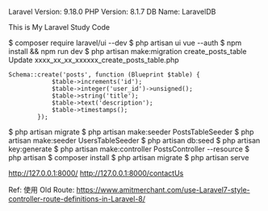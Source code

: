 Laravel Version: 9.18.0
PHP Version: 8.1.7
DB Name: LaravelDB

This is My Laravel Study Code

$ composer require laravel/ui --dev
$ php artisan ui vue --auth
$ npm install && npm run dev
$ php artisan make:migration create_posts_table
Update xxxx_xx_xx_xxxxxx_create_posts_table.php
```
Schema::create('posts', function (Blueprint $table) {
            $table->increments('id');
            $table->integer('user_id')->unsigned();
            $table->string('title');
            $table->text('description');
            $table->timestamps();
        });
```
$ php artisan migrate
$ php artisan make:seeder PostsTableSeeder
$ php artisan make:seeder UsersTableSeeder
$ php artisan db:seed
$ php artisan key:generate
$ php artisan make:controller PostsController --resource
$ php artisan 
$ composer install
$ php artisan migrate
$ php artisan serve

http://127.0.0.1:8000/
http://127.0.0.1:8000/contactUs



Ref:
使用 Old Route:
https://www.amitmerchant.com/use-Laravel7-style-controller-route-definitions-in-Laravel-8/
